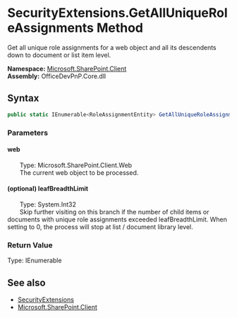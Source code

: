 # SecurityExtensions.GetAllUniqueRoleAssignments Method  
 Get all unique role assignments for a web object and all its descendents down to document or list item level.   

**Namespace:** [Microsoft.SharePoint.Client](Microsoft.SharePoint.Client.md)  
**Assembly:** OfficeDevPnP.Core.dll  
## Syntax
```C#
public static IEnumerable<RoleAssignmentEntity> GetAllUniqueRoleAssignments(this Web web, Int32 leafBreadthLimit = 2147483647)
```
### Parameters
#### web  
&emsp;&emsp;Type: Microsoft.SharePoint.Client.Web  
&emsp;&emsp;The current web object to be processed.  

  

#### (optional) leafBreadthLimit  
&emsp;&emsp;Type: System.Int32  
&emsp;&emsp;Skip further visiting on this branch if the number of child items or documents with unique role assignments exceeded leafBreadthLimit. When setting to 0, the process will stop at list / document library level.  

  

### Return Value
Type: IEnumerable<RoleAssignmentEntity>  
  


## See also
- [SecurityExtensions](Microsoft.SharePoint.Client.SecurityExtensions.md) 
- [Microsoft.SharePoint.Client](Microsoft.SharePoint.Client.md) 
